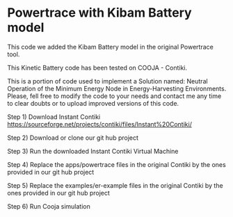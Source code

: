 # Powertrace with Kibam Battery model

This code we added the Kibam Battery model in the original Powertrace tool. 

This Kinetic Battery code has been tested on COOJA - Contiki.

This is a portion of code used to implement a Solution named: Neutral Operation of the Minimum Energy Node in Energy-Harvesting Environments. Please, fell free to modify the code to your needs and contact me any time to clear doubts or to upload improved versions of this code.



Step 1) Download Instant Contiki
https://sourceforge.net/projects/contiki/files/Instant%20Contiki/

Step 2) Download or clone our git hub project

Step 3) Run the downloaded Instant Contiki Virtual Machine

Step 4) Replace the apps/powertrace files in the original Contiki by the ones provided in our git hub project

Step 5) Replace the examples/er-example files in the original Contiki by the ones provided in our git hub project

Step 6) Run Cooja simulation
